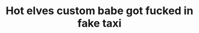 ---
layout: post
title: Hot elves custom babe got fucked in fake taxi
duration: '06:24'
view: 258
rate: 2
video: 'https://flashservice.xvideos.com/embedframe/22082929'
category:
 - gorgeous
 - rough
 - busty
 - blonde
 - outdoor
tags: 
 - sucked
 - fucked
priority: 0.9
changefreq: daily
---